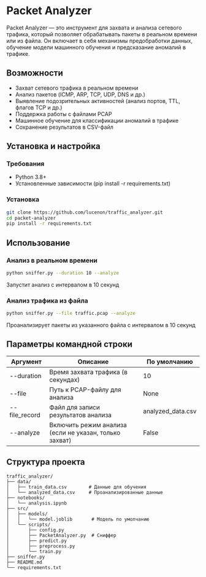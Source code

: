 # Packet Analyzer

Packet Analyzer — это инструмент для захвата и анализа сетевого трафика, который позволяет обрабатывать пакеты в реальном времени или из файла. Он включает в себя механизмы предобработки данных, обучение модели машинного обучения и предсказание аномалий в трафике.

## Возможности
- Захват сетевого трафика в реальном времени
- Анализ пакетов (ICMP, ARP, TCP, UDP, DNS и др.)
- Выявление подозрительных активностей (анализ портов, TTL, флагов TCP и др.)
- Поддержка работы с файлами PCAP
- Машинное обучение для классификации аномалий в трафике
- Сохранение результатов в CSV-файл

## Установка и настройка
### Требования
- Python 3.8+
- Установленные зависимости (pip install -r requirements.txt)

### Установка
```bash
git clone https://github.com/lucenon/traffic_analyzer.git
cd packet-analyzer
pip install -r requirements.txt
```

## Использование
### Анализ в реальном времени
```bash
python sniffer.py --duration 10 --analyze
```
Запустит анализ с интервалом в 10 секунд

### Анализ трафика из файла
```bash
python sniffer.py --file traffic.pcap --analyze
```
Проанализирует пакеты из указанного файла с интервалом в 10 секунд

## Параметры командной строки
| Аргумент      | Описание                                          | По умолчанию |
|---------------|--------------------------------------------------|-------------|
| --duration    | Время захвата трафика (в секундах)               | 10        |
| --file        | Путь к PCAP-файлу для анализа                    | None      |
| --file_record | Файл для записи результатов анализа           | analyzed_data.csv |
| --analyze     | Включить режим анализа (если не указан, только захват) | False |

## Структура проекта
```plaintext
traffic_analyzer/
├── data/                 
│   ├── train_data.csv        # Данные для обучения
│   └── analyzed_data.csv     # Проанализированные данные
├── notebooks/             
│   └── analysis.ipynb     
├── src/
│   ├── models/            
│   │   └── model.joblib       # Модель по умолчанию
│   └── scripts/       
│       ├── config.py
│       ├── PacketAnalyzer.py  # Сниффер
│       ├── predict.py    
│       ├── preprocess.py
│       └── train.py 
├── sniffer.py                
├── README.md              
└── requirements.txt
```

